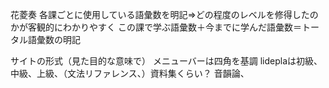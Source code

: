 花菱奏
各課ごとに使用している語彙数を明記⇒どの程度のレベルを修得したのかが客観的にわかりやすく
この課で学ぶ語彙数＋今までに学んだ語彙数＝トータル語彙数の明記

サイトの形式（見た目的な意味で）
メニューバーは四角を基調
lideplaは初級、中級、上級、（文法リファレンス、）資料集くらい？
音韻論、
